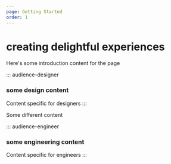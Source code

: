 ```yaml
---
page: Getting Started
order: 1
---
```


# creating **delightful** experiences
Here's some introduction content for the page

::: audience-designer
### some design content
Content specific for designers
:::

Some different content

::: audience-engineer
### some engineering content
Content specific for engineers
:::